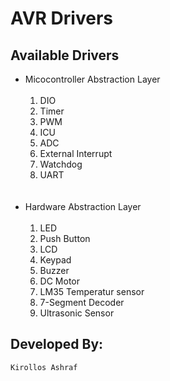 # AVR Drivers

## Available Drivers

* Micocontroller Abstraction Layer <br><br>
	1. DIO <br>
	2. Timer <br>
	3. PWM <br>
	4. ICU <br>
	5. ADC <br>
	6. External Interrupt <br>
	7. Watchdog <br>
	8. UART <br>
 <br><br>
* Hardware Abstraction Layer <br><br>
	1. LED <br>
	2. Push Button <br>
	3. LCD <br>
	4. Keypad <br>
	5. Buzzer <br>
	6. DC Motor <br>
	7. LM35 Temperatur sensor <br>
	8. 7-Segment Decoder <br>
	9. Ultrasonic Sensor <br>
	

## Developed By:

    Kirollos Ashraf

